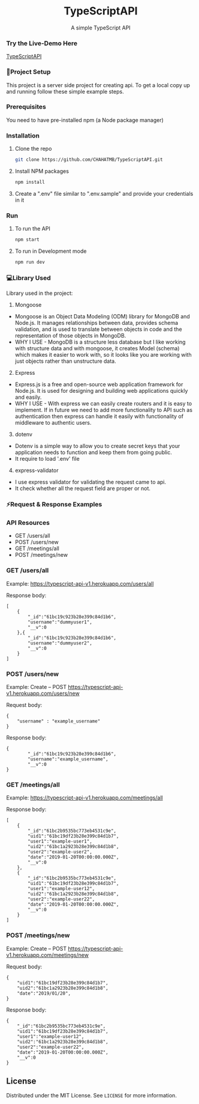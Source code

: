 <p align="center">
<h1 align="center">TypeScriptAPI</h1>
  <p align="center">
    A simple TypeScript API
    <br /> 
    </p>
</p>

### Try the Live-Demo Here
[TypeScriptAPI](https://typescript-api-v1.herokuapp.com)
    
### 🔧**Project Setup**  

This project is a server side project for creating api.
To get a local copy up and running follow these simple example steps.

### Prerequisites
 You need to have pre-installed npm (a Node package manager)

### Installation

1. Clone the repo
   ```sh
   git clone https://github.com/CHAHATMB/TypeScriptAPI.git
   ```
2. Install NPM packages
   ```sh
   npm install
   ```
3. Create a ".env" file similar to ".env.sample" and provide your credentials in it 
### Run

1. To run the API
   ```sh
   npm start
   ```
2. To run in Development mode
   ```sh
   npm run dev
   ```

### 💻**Library Used**
Library used in the project:
1. Mongoose
 - Mongoose is an Object Data Modeling (ODM) library for MongoDB and Node.js. It manages relationships between data, provides schema validation, and is used to translate between objects in code and the representation of those objects in MongoDB.
 - WHY I USE - MongoDB is a structure less database but I like working with structure data and with mongoose, it creates Model (schema) which makes it easier to work with, so it looks like you are working with just objects rather than unstructure data.
2. Express
 - Express.js is a free and open-source web application framework for Node.js. It is used for designing and building web applications quickly and easily.
 - WHY I USE - With express we can easily create routers and it is easy to implement. If in future we need to add more functionality to API such as authentication then express can handle it easily with functionality of middleware to authentic users.
3. dotenv
 - Dotenv is a simple way to allow you to create secret keys that your application needs to function and keep them from going public.
 - It require to load '.env' file
4. express-validator
 - I use express validator for validating the request came to api.
 - It check whether all the request field are proper or not.

### ⚡Request & Response Examples

### API Resources

  - GET /users/all
  - POST /users/new
  - GET /meetings/all
  - POST /meetings/new
### GET /users/all

Example: https://typescript-api-v1.herokuapp.com/users/all

Response body:

    [
        {
            "_id":"61bc19c923b28e399c84d1b6",
            "username":"dummyuser1",
            "__v":0
        },{
            "_id":"61bc19c923b28e399c84d1b6",
            "username":"dummyuser2",
            "__v":0
        }
    ]

### POST /users/new

Example: Create – POST  https://typescript-api-v1.herokuapp.com/users/new

Request body:

    {
        "username" : "example_username"
    }
Response body:

    {
            "_id":"61bc19c923b28e399c84d1b6",
            "username":"example_username",
            "__v":0
    }

### GET /meetings/all

Example: https://typescript-api-v1.herokuapp.com/meetings/all

Response body:

    [
        {
            "_id":"61bc2b9535bc773eb4531c9e",
            "uid1":"61bc19df23b28e399c84d1b7",
            "user1":"example-user1",
            "uid2":"61bc1a2923b28e399c84d1b8",
            "user2":"example-user2",
            "date":"2019-01-20T00:00:00.000Z",
            "__v":0
        },
        {
            "_id":"61bc2b9535bc773eb4531c9e",
            "uid1":"61bc19df23b28e399c84d1b7",
            "user1":"example-user12",
            "uid2":"61bc1a2923b28e399c84d1b8",
            "user2":"example-user22",
            "date":"2019-01-20T00:00:00.000Z",
            "__v":0
        }
    ]

### POST /meetings/new

Example: Create – POST  https://typescript-api-v1.herokuapp.com/meetings/new

Request body:

    {
        "uid1":"61bc19df23b28e399c84d1b7",
        "uid2":"61bc1a2923b28e399c84d1b8",
        "date":"2019/01/20",
    }
Response body:

    {
        "_id":"61bc2b9535bc773eb4531c9e",
        "uid1":"61bc19df23b28e399c84d1b7",
        "user1":"example-user12",
        "uid2":"61bc1a2923b28e399c84d1b8",
        "user2":"example-user22",
        "date":"2019-01-20T00:00:00.000Z",
        "__v":0
    }

## License

Distributed under the MIT License. See `LICENSE` for more information.

